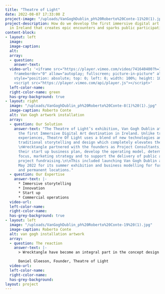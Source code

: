 ```yaml
---
title: "​Theatre of Light"
date: 2022-08-07 17:33:00 Z
project-image: "/uploads/VanGoghDublin_ph%20Roberto%20Conte-11%20(1).jpg"
project-description: How do we develop the first immersive digital art destination
  in Ireland that creates epic encounters and sparks public participation?
content-block:
- layout: left
  image: 
  image-caption: 
  alt: 
  array:
  - question: 
    answer-text: 
  video-url: '<iframe src="https://player.vimeo.com/video/741640400?h=1b1f160751&amp;badge=0&amp;autopause=0&amp;player_id=0&amp;app_id=58479"
    frameborder="0" allow="autoplay; fullscreen; picture-in-picture" allowfullscreen
    style="position: absolute; top: 0; left: 0; width: 100%; height: 100%" title="VANGOGH_60s_square.mp4"></iframe>
    <script src="https://player.vimeo.com/api/player.js"></script>'
  left-color-name: 
  right-color-name: green
  has-grey-background: true
- layout: right
  image: "/uploads/VanGoghDublin_ph%20Roberto%20Conte-8(1)%20(1).jpg"
  image-caption: Roberto Conte
  alt: Van Gogh artwork installation
  array:
  - question: Our Solution
    answer-text: "The Theatre of Light’s exhibition, Van Gogh Dublin at the RDS, was
      the first Immersive Digital Art destination in Ireland. Unlike traditional museum
      experiences, Theatre Of Light uses a blend of new technologies and media with
      traditional storytelling and design which completely elevates the visitor experience.\n
      \nWrecktangle partnered with the founders as Project Consultants, to devise
      their start up business plan, develop the operating model, determine their strategic
      focus, marketing strategy and to support the delivery of public and private
      project fundraising.\n\nThis included launching Van Gogh Dublin at the RDS in
      May 2022 for its summer exhibition and business modelling for further pop ups
      and permanent locations."
  - question: Our Expertise
    answer-text: |-
      * Immersive storytelling
      * Innovation
      * Start up
      * Commercial operations
  video-url: 
  left-color-name: 
  right-color-name: 
  has-grey-background: true
- layout: left
  image: "/uploads/VanGoghDublin_ph%20Roberto%20Conte-19%20(1).jpg"
  image-caption: Roberto Conte
  alt: van gogh installation artwork
  array:
  - question: The reaction
    answer-text: |-
      > ​​Wrecktangle have become an integral part in the concept design and strategic development of the Theatre Of Light Project.

      ​Daniel Gleeson, Founder, Theatre of Light
  video-url: 
  left-color-name: 
  right-color-name: 
  has-grey-background: 
layout: project
---
```


